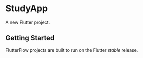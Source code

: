 # StudyApp

A new Flutter project.

## Getting Started

FlutterFlow projects are built to run on the Flutter _stable_ release.
